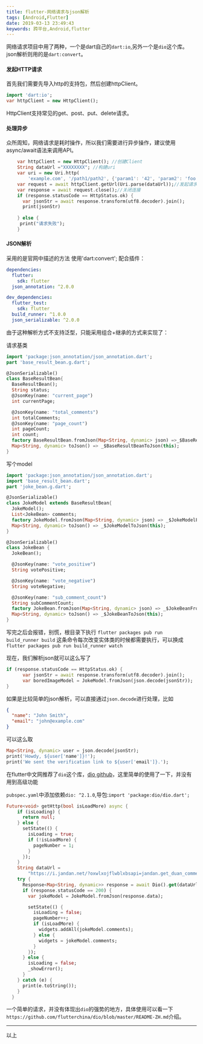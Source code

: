 ```yaml
---
title: flutter-网络请求与json解析
tags: [Android,Flutter]
date: 2019-03-13 23:49:43
keywords: 跨平台,Android,flutter
---
```

网络请求项目中用了两种，一个是dart自己的`dart:io`,另外一个是`dio`这个库。
json解析则用的是`dart:convert`。
<!--more-->
#### 发起HTTP请求

首先我们需要先导入http的支持包，然后创建httpClient。

``` dart
import 'dart:io';
var httpClient = new HttpClient();
```

HttpClient支持常见的get、post、put、delete请求。

#### 处理异步
众所周知，网络请求是耗时操作，所以我们需要进行异步操作，建议使用async/await语法来调用API。
``` dart
    var httpClient = new HttpClient(); //创建Client
    String dataUrl ="XXXXXXXX"; //构建uri
    var uri = new Uri.http(
        'example.com', '/path1/path2', {'param1': '42', 'param2': 'foo'});//或者这么构建也可以
    var request = await httpClient.getUrl(Uri.parse(dataUrl));//发起请求
    var response = await request.close();//关闭连接
    if (response.statusCode == HttpStatus.ok) {
      var jsonStr = await response.transform(utf8.decoder).join();
      print(jsonStr)
      
    } else {
     print("请求失败");
    }
```

#### JSON解析
采用的是官网中描述的方法
使用'dart:convert';
配合插件：

``` yaml
dependencies:
  flutter:
    sdk: flutter
  json_annotation: ^2.0.0

dev_dependencies:
  flutter_test:
    sdk: flutter
  build_runner: ^1.0.0
  json_serializable: ^2.0.0
```

由于这种解析方式不支持泛型，只能采用组合+继承的方式来实现了：

请求基类

``` dart
import 'package:json_annotation/json_annotation.dart';
part 'base_result_bean.g.dart';

@JsonSerializable()
class BaseResultBean{
  BaseResultBean();
  String status;
  @JsonKey(name: "current_page")
  int currentPage;

  @JsonKey(name: "total_comments")
  int totalComments;
  @JsonKey(name: "page_count")
  int pageCount;
  int count;
  factory BaseResultBean.fromJson(Map<String, dynamic> json) =>_$BaseResultBeanFromJson(json);
  Map<String, dynamic> toJson() => _$BaseResultBeanToJson(this);
}

```

写个model
``` dart
import 'package:json_annotation/json_annotation.dart';
import 'base_result_bean.dart';
part 'joke_bean.g.dart';

@JsonSerializable()
class JokeModel extends BaseResultBean{
  JokeModel();
  List<JokeBean> comments;
  factory JokeModel.fromJson(Map<String, dynamic> json) => _$JokeModelFromJson(json);
  Map<String, dynamic> toJson() => _$JokeModelToJson(this);
}

@JsonSerializable()
class JokeBean {
  JokeBean();

  @JsonKey(name: "vote_positive")
  String votePositive;

  @JsonKey(name: "vote_negative")
  String voteNegative;

  @JsonKey(name: "sub_comment_count")
  String subCommentCount;
  factory JokeBean.fromJson(Map<String, dynamic> json) => _$JokeBeanFromJson(json);
  Map<String, dynamic> toJson() => _$JokeBeanToJson(this);
}
```

写完之后会报错，别慌，根目录下执行
`flutter packages pub run build_runner build`
这条命令每次改变实体类的时候都需要执行，可以换成
`flutter packages pub run build_runner watch`

现在，我们解析json就可以这么写了

``` dart
if (response.statusCode == HttpStatus.ok) {
      var jsonStr = await response.transform(utf8.decoder).join();
      var boredImageModel = JokeModel.fromJson(json.decode(jsonStr));
}
```

如果是比较简单的json解析，可以直接通过`json.decode`进行处理，比如
``` json
{
  "name": "John Smith",
  "email": "john@example.com"
}
```
可以这么取
``` dart
Map<String, dynamic> user = json.decode(jsonStr);
print('Howdy, ${user['name']}!');
print('We sent the verification link to ${user['email']}.');
```

在flutter中文网推荐了`dio`这个库，[dio github](https://github.com/flutterchina/dio)，这里简单的使用了一下，并没有用到高级功能

`pubspec.yaml`中添加依赖`dio: ^2.1.0`,导包:`import 'package:dio/dio.dart';`

``` dart
Future<void> getHttp(bool isLoadMore) async {
    if (isLoading) {
      return null;
    } else {
      setState(() {
        isLoading = true;
        if (!isLoadMore) {
          pageNumber = 1;
        }
      });
    }
    String dataUrl =
        "https://i.jandan.net/?oxwlxojflwblxbsapi=jandan.get_duan_comments&page=$pageNumber";
    try {
      Response<Map<String, dynamic>> response = await Dio().get(dataUrl);
      if (response.statusCode == 200) {
        var jokeModel = JokeModel.fromJson(response.data);

        setState(() {
          isLoading = false;
          pageNumber++;
          if (isLoadMore) {
            widgets.addAll(jokeModel.comments);
          } else {
            widgets = jokeModel.comments;
          }
        });
      } else {
        isLoading = false;
        _showError();
      }
    } catch (e) {
      print(e.toString());
    }
  }
```

一个简单的请求，并没有体现出`dio`的强势的地方，具体使用可以看一下`https://github.com/flutterchina/dio/blob/master/README-ZH.md`介绍。



----

以上